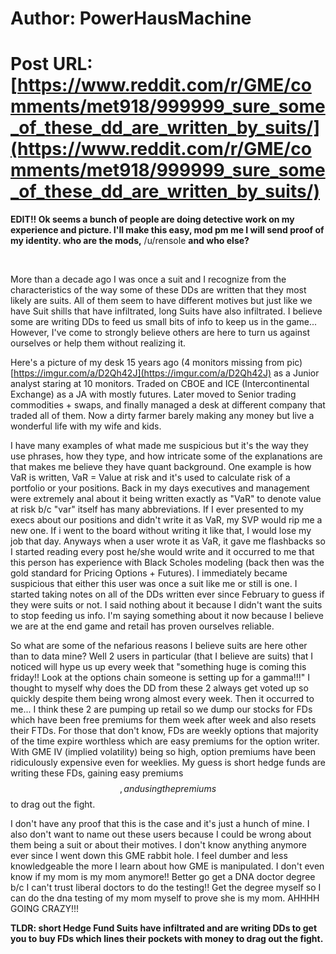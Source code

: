 # Author: PowerHausMachine
# Post URL: [https://www.reddit.com/r/GME/comments/met918/999999_sure_some_of_these_dd_are_written_by_suits/](https://www.reddit.com/r/GME/comments/met918/999999_sure_some_of_these_dd_are_written_by_suits/)


**EDIT!! Ok seems a bunch of people are doing detective work on my experience and picture. I'll make this easy, mod pm me I will send proof of my identity. who are the mods,** /u/rensole **and who else?**

&#x200B;

More than a decade ago I was once a suit and I recognize from the characteristics of the way some of these DDs are written that they most likely are suits. All of them seem to have different motives but just like we have Suit shills that have infiltrated, long Suits have also infiltrated. I believe some are writing DDs to feed us small bits of info to keep us in the game... However, I've come to strongly believe others are here to turn us against ourselves or help them without realizing it.

Here's a picture of my desk 15 years ago (4 monitors missing from pic) [https://imgur.com/a/D2Qh42J](https://imgur.com/a/D2Qh42J) as a Junior analyst staring at 10 monitors. Traded on CBOE and ICE (Intercontinental Exchange) as a JA with mostly futures. Later moved to Senior trading commodities + swaps, and finally managed a desk at different company that traded all of them. Now a dirty farmer barely making any money but live a wonderful life with my wife and kids.

I have many examples of what made me suspicious but it's the way they use phrases, how they type, and how intricate some of the explanations are that makes me believe they have quant background. One example is how VaR is written, VaR = Value at risk and it's used to calculate risk of a portfolio or your positions. Back in my days executives and management were extremely anal about it being written exactly as "VaR" to denote value at risk b/c "var" itself has many abbreviations. If I ever presented to my execs about our positions and didn't write it as VaR, my SVP would rip me a new one. If i went to the board without writing it like that, I would lose my job that day. Anyways when a user wrote it as VaR, it gave me flashbacks so I started reading every post he/she would write and it occurred to me that this person has experience with Black Scholes modeling (back then was the gold standard for Pricing Options + Futures). I immediately became suspicious that either this user was once a suit like me or still is one. I started taking notes on all of the DDs written ever since February to guess if they were suits or not. I said nothing about it because I didn't want the suits to stop feeding us info. I'm saying something about it now because I believe we are at the end game and retail has proven ourselves reliable.

So what are some of the nefarious reasons I believe suits are here other than to data mine? Well 2 users in particular (that I believe are suits) that I noticed will hype us up every week that "something huge is coming this friday!! Look at the options chain someone is setting up for a gamma!!!" I thought to myself why does the DD from these 2 always get voted up so quickly despite them being wrong almost every week. Then it occurred to me... I think these 2 are pumping up retail so we dump our stocks for FDs which have been free premiums for them week after week and also resets their FTDs. For those that don't know, FDs are weekly options that majority of the time expire worthless which are easy premiums for the option writer. With GME IV (implied volatility) being so high, option premiums have been ridiculously expensive even for weeklies. My guess is short hedge funds are writing these FDs, gaining easy premiums $$, and using the premiums $$ to drag out the fight.

I don't have any proof that this is the case and it's just a hunch of mine. I also don't want to name out these users because I could be wrong about them being a suit or about their motives. I don't know anything anymore ever since I went down this GME rabbit hole. I feel dumber and less knowledgeable the more I learn about how GME is manipulated. I don't even know if my mom is my mom anymore!! Better go get a DNA doctor degree b/c I can't trust liberal doctors to do the testing!! Get the degree myself so I can do the dna testing of my mom myself to prove she is my mom. AHHHH GOING CRAZY!!!

**TLDR: short Hedge Fund Suits have infiltrated and are writing DDs to get you to buy FDs which lines their pockets with money to drag out the fight.**